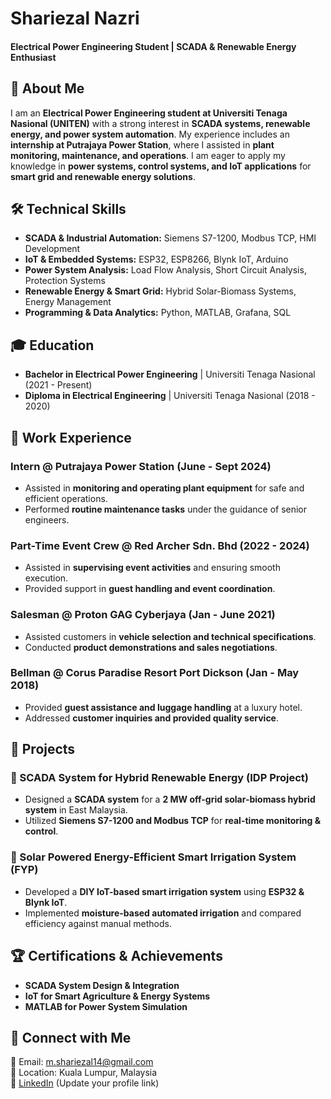 # Shariezal Nazri  

#### Electrical Power Engineering Student | SCADA & Renewable Energy Enthusiast  

## 🚀 About Me  

I am an **Electrical Power Engineering student at Universiti Tenaga Nasional (UNITEN)** with a strong interest in **SCADA systems, renewable energy, and power system automation**. My experience includes an **internship at Putrajaya Power Station**, where I assisted in **plant monitoring, maintenance, and operations**. I am eager to apply my knowledge in **power systems, control systems, and IoT applications** for **smart grid and renewable energy solutions**.  

## 🛠 Technical Skills  

- **SCADA & Industrial Automation:** Siemens S7-1200, Modbus TCP, HMI Development  
- **IoT & Embedded Systems:** ESP32, ESP8266, Blynk IoT, Arduino  
- **Power System Analysis:** Load Flow Analysis, Short Circuit Analysis, Protection Systems  
- **Renewable Energy & Smart Grid:** Hybrid Solar-Biomass Systems, Energy Management  
- **Programming & Data Analytics:** Python, MATLAB, Grafana, SQL  

## 🎓 Education  

- **Bachelor in Electrical Power Engineering** | Universiti Tenaga Nasional (2021 - Present)  
- **Diploma in Electrical Engineering** | Universiti Tenaga Nasional (2018 - 2020)  

## 💼 Work Experience  

### **Intern @ Putrajaya Power Station (June - Sept 2024)**  
- Assisted in **monitoring and operating plant equipment** for safe and efficient operations.  
- Performed **routine maintenance tasks** under the guidance of senior engineers.  

### **Part-Time Event Crew @ Red Archer Sdn. Bhd (2022 - 2024)**  
- Assisted in **supervising event activities** and ensuring smooth execution.  
- Provided support in **guest handling and event coordination**.  

### **Salesman @ Proton GAG Cyberjaya (Jan - June 2021)**  
- Assisted customers in **vehicle selection and technical specifications**.  
- Conducted **product demonstrations and sales negotiations**.  

### **Bellman @ Corus Paradise Resort Port Dickson (Jan - May 2018)**  
- Provided **guest assistance and luggage handling** at a luxury hotel.  
- Addressed **customer inquiries and provided quality service**.  

## 📂 Projects  

### 🔹 SCADA System for Hybrid Renewable Energy (IDP Project)  
- Designed a **SCADA system** for a **2 MW off-grid solar-biomass hybrid system** in East Malaysia.  
- Utilized **Siemens S7-1200 and Modbus TCP** for **real-time monitoring & control**.  

### 🔹 Solar Powered Energy-Efficient Smart Irrigation System (FYP)  
- Developed a **DIY IoT-based smart irrigation system** using **ESP32 & Blynk IoT**.  
- Implemented **moisture-based automated irrigation** and compared efficiency against manual methods.  

## 🏆 Certifications & Achievements  

- **SCADA System Design & Integration**  
- **IoT for Smart Agriculture & Energy Systems**  
- **MATLAB for Power System Simulation**  

## 📢 Connect with Me  

📧 Email: [m.shariezal14@gmail.com](mailto:m.shariezal14@gmail.com)  
📍 Location: Kuala Lumpur, Malaysia  
🔗 [LinkedIn](https://www.linkedin.com/) (Update your profile link)  
